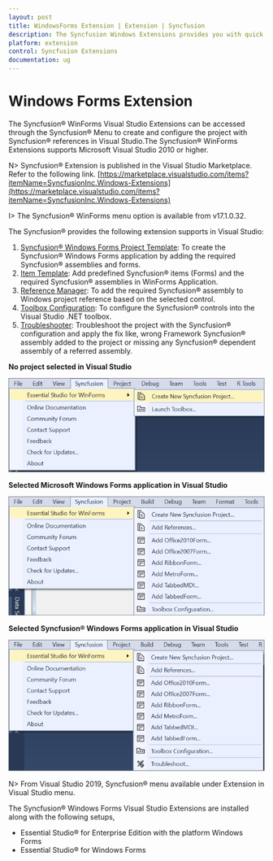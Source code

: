 ```yaml
---
layout: post
title: WindowsForms Extension | Extension | Syncfusion
description: The Syncfusion Windows Extensions provides you with quick access to Project Templates to create or configure the Syncfusion Windows Forms Application
platform: extension
control: Syncfusion Extensions
documentation: ug
---
```


# Windows Forms Extension


The Syncfusion® WinForms Visual Studio Extensions can be accessed through the Syncfusion® Menu to create and configure the project with Syncfusion® references in Visual Studio.The Syncfusion® WinForms Extensions supports Microsoft Visual Studio 2010 or higher.

N> Syncfusion® Extension is published in the Visual Studio Marketplace. Refer to the following link.
[https://marketplace.visualstudio.com/items?itemName=SyncfusionInc.Windows-Extensions](https://marketplace.visualstudio.com/items?itemName=SyncfusionInc.Windows-Extensions)

I> The Syncfusion® WinForms menu option is available from v17.1.0.32.

The Syncfusion® provides the following extension supports in Visual Studio:

1.	[Syncfusion® Windows Forms Project Template](https://help.Syncfusion.com/extension/windowsforms-extension/Syncfusion-project-templates-for-windows-forms): To create the Syncfusion® Windows Forms application by adding the required Syncfusion® assemblies and forms.
2.	[Item Template](https://help.Syncfusion.com/extension/windowsforms-extension/Syncfusion-item-templates-for-windows-forms): Add predefined Syncfusion® items (Forms) and the required Syncfusion® assemblies in WinForms Application.
3.	[Reference Manager](./add-references): To add the required Syncfusion® assembly to Windows project reference based on the selected control.
4.	[Toolbox Configuration](toolbox-configuration): To configure the Syncfusion® controls into the Visual Studio .NET toolbox.
5.	[Troubleshooter](troubleshooting): Troubleshoot the project with the Syncfusion® configuration and apply the fix like, wrong Framework Syncfusion® assembly added to the project or missing any Syncfusion® dependent assembly of a referred assembly.

**No project selected in Visual Studio**

![Syncfusion® Menu when No project selected in Visual Studio](Overview-images/Syncfusion_Menu_OverView1.png)

**Selected Microsoft Windows Forms application in Visual Studio**

![Syncfusion® Menu when Selected Microsoft Windows Forms application in Visual Studio](Overview-images/Syncfusion_Menu_OverView2.png)

**Selected Syncfusion® Windows Forms application in Visual Studio**

![Syncfusion® Menu when Selected Synfusion Windows Forms application in Visual Studio](Overview-images/Syncfusion_Menu_OverView3.png)

N> From Visual Studio 2019, Syncfusion® menu available under Extension in Visual Studio menu.


The Syncfusion® Windows Forms Visual Studio Extensions are installed along with the following setups,

* Essential Studio® for Enterprise Edition with the platform Windows Forms
* Essential Studio® for Windows Forms



